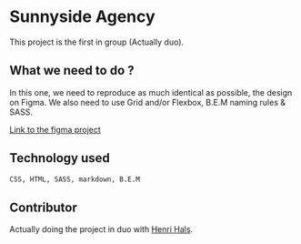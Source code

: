 # Sunnyside Agency

This project is the first in group (Actually duo).

## What we need to do ?

In this one, we need to reproduce as much identical as possible, the design on Figma. We also need to use Grid and/or Flexbox, B.E.M naming rules & SASS.


<a href="https:/www.figma.com/file/XAkjbnDhAjD4hzHPMmAS4U/sunnyside-becode?node-id=0%3A337"> Link to the figma project </a>


## Technology used

```python
CSS, HTML, SASS, markdown, B.E.M
```

## Contributor
Actually doing the project in duo with <a href="https://github.com/henrihals"> Henri Hals</a>.
